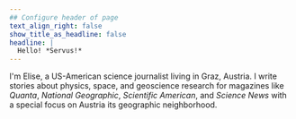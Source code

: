 ```yaml
---
## Configure header of page
text_align_right: false
show_title_as_headline: false
headline: |
  Hello! *Servus!*
---
```

<!-- this is a subheadline -->
I'm Elise, a US-American science journalist living in Graz, Austria. I write stories about physics, space, and geoscience research for magazines like *Quanta*, *National Geographic*, *Scientific American*, and *Science News* with a special focus on Austria its geographic neighborhood.

